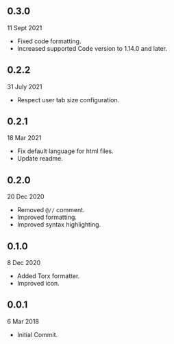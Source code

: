 ## 0.3.0

11 Sept 2021

- Fixed code formatting.
- Increased supported Code version to 1.14.0 and later.

## 0.2.2

31 July 2021

- Respect user tab size configuration.

## 0.2.1

18 Mar 2021

- Fix default language for html files.
- Update readme.

## 0.2.0

20 Dec 2020

- Removed `@//` comment.
- Improved formatting.
- Improved syntax highlighting.

## 0.1.0

8 Dec 2020

- Added Torx formatter.
- Improved icon.

## 0.0.1

6 Mar 2018

- Initial Commit.